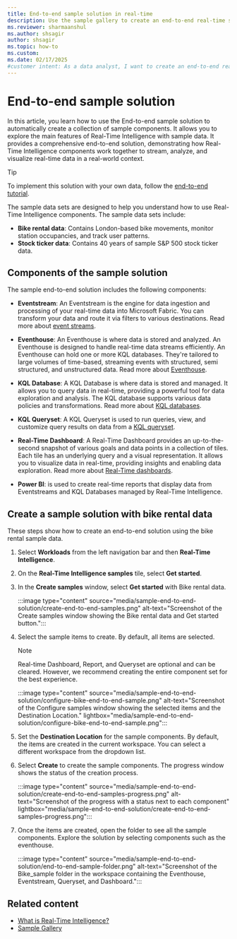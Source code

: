 ```yaml
---
title: End-to-end sample solution in real-time
description: Use the sample gallery to create an end-to-end real-time solution that shows how to stream, analyze, and visualize real-time data in a real-world context.
ms.reviewer: sharmaanshul
ms.author: shsagir
author: shsagir
ms.topic: how-to
ms.custom:
ms.date: 02/17/2025
#customer intent: As a data analyst, I want to create an end-to-end real-time solution so that I can understand how Real-Time Intelligence components work together.
---
```


# End-to-end sample solution

In this article, you learn how to use the End-to-end sample solution to automatically create a collection of sample components. It allows you to explore the main features of Real-Time Intelligence with sample data. It provides a comprehensive end-to-end solution, demonstrating how Real-Time Intelligence components work together to stream, analyze, and visualize real-time data in a real-world context.

> [!Tip]
> To implement this solution with your own data, follow the [end-to-end tutorial](tutorial-introduction.md).

The sample data sets are designed to help you understand how to use Real-Time Intelligence components. The sample data sets include:

* **Bike rental data**: Contains London-based bike movements, monitor station occupancies, and track user patterns.
* **Stock ticker data**: Contains 40 years of sample S&P 500 stock ticker data.

## Components of the sample solution

The sample end-to-end solution includes the following components:

* **Eventstream**: An Eventstream is the engine for data ingestion and processing of your real-time data into Microsoft Fabric. You can transform your data and route it via filters to various destinations. Read more about [event streams](event-streams/overview.md).

* **Eventhouse**: An Eventhouse is where data is stored and analyzed. An Eventhouse is designed to handle real-time data streams efficiently. An Eventhouse can hold one or more KQL databases. They're tailored to large volumes of time-based, streaming events with structured, semi structured, and unstructured data. Read more about [Eventhouse](eventhouse.md).

* **KQL Database**: A KQL Database is where data is stored and managed. It allows you to query data in real-time, providing a powerful tool for data exploration and analysis. The KQL database supports various data policies and transformations. Read more about [KQL databases](create-database.md).

* **KQL Queryset**: A KQL Queryset is used to run queries, view, and customize query results on data from a [KQL queryset](create-query-set.md).

* **Real-Time Dashboard**: A Real-Time Dashboard provides an up-to-the-second snapshot of various goals and data points in a collection of tiles. Each tile has an underlying query and a visual representation. It allows you to visualize data in real-time, providing insights and enabling data exploration. Read more about [Real-Time dashboards](dashboard-real-time-create.md).

* **Power BI**: is used to create real-time reports that display data from Eventstreams and KQL Databases managed by Real-Time Intelligence.

## Create a sample solution with bike rental data

These steps show how to create an end-to-end solution using the bike rental sample data.

1. Select **Workloads** from the left navigation bar and then **Real-Time Intelligence**.

1. On the **Real-Time Intelligence samples** tile, select **Get started**.

1. In the **Create samples** window, select **Get started** with Bike rental data.

    :::image type="content" source="media/sample-end-to-end-solution/create-end-to-end-samples.png" alt-text="Screenshot of the Create samples window showing the Bike rental data and Get started button.":::

1. Select the sample items to create. By default, all items are selected.

    > [!NOTE]
    > Real-time Dashboard, Report, and Queryset are optional and can be cleared. However, we recommend creating the entire component set for the best experience.

    :::image type="content" source="media/sample-end-to-end-solution/configure-bike-end-to-end-sample.png" alt-text="Screenshot of the Configure samples window showing the selected items and the Destination Location." lightbox="media/sample-end-to-end-solution/configure-bike-end-to-end-sample.png":::

1. Set the **Destination Location** for the sample components. By default, the items are created in the current workspace. You can select a different workspace from the dropdown list.

1. Select **Create** to create the sample components. The progress window shows the status of the creation process.

    :::image type="content" source="media/sample-end-to-end-solution/create-end-to-end-samples-progress.png" alt-text="Screenshot of the progress with a status next to each component" lightbox="media/sample-end-to-end-solution/create-end-to-end-samples-progress.png":::

1. Once the items are created, open the folder to see all the sample components. Explore the solution by selecting components such as the eventhouse.

    :::image type="content" source="media/sample-end-to-end-solution/end-to-end-sample-folder.png" alt-text="Screenshot of the Bike_sample folder in the workspace containing the Eventhouse, Eventstream, Queryset, and Dashboard.":::

## Related content

* [What is Real-Time Intelligence?](overview.md)
* [Sample Gallery](sample-gallery.md)
